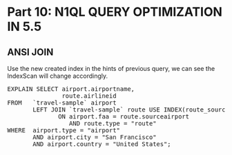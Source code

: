 # Part 10: N1QL QUERY OPTIMIZATION IN 5.5

## ANSI JOIN

Use the new created index in the hints of previous query, we can see the IndexScan will change accordingly.


<pre id="example">
EXPLAIN SELECT airport.airportname,
               route.airlineid
FROM   `travel-sample` airport
       LEFT JOIN `travel-sample` route USE INDEX(route_sourceairport)
              ON airport.faa = route.sourceairport
                 AND route.type = "route"
WHERE  airport.type = "airport"
       AND airport.city = "San Francisco"
       AND airport.country = "United States";
</pre>
